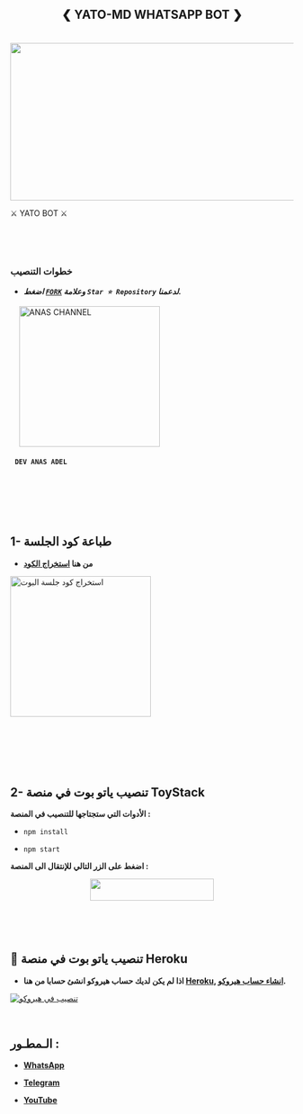 
## <p align="center">❮ YATO-MD WHATSAPP BOT ❯
<br>

<img src="https://telegra.ph/file/2a11f16d6e7efdbfd8a34.jpg" width="540" height="280" />
</p>         ⚔ YATO BOT ⚔
‌
‌

‌
‌

‌
### خطوات التنصيب
   - ***اضغط [`FORK`](https://github.com/desanaskeb/YATO-BOT-MD/fork) وعلامة `Star ⭐ Repository` لدعمنا.***

     

</p>
‌
‌
‌
‌
<a href="/"><img src="https://img.shields.io/badge/ANAS%20MODS-red" alt="ANAS CHANNEL" width="250"></a>

‌
‌
**`DEV ANAS ADEL`**

‌

‌

‌
## 1- طباعة كود الجلسة

- **من هنا  [استخراج الكود](https://replit.com/@bobiztestbot/bobiza-qrcode/)**

<a href="https://replit.com/@bobiztestbot/bobiza-qrcode"><img src="https://img.shields.io/badge/SESSION%20ID-PAIR%20CODE-red" alt="استخراج كود جلسة البوت" width="250"></a>

‌

‌




‌
## 2- تنصيب ياتو بوت في منصة ToyStack

**الأدوات التي ستجتاجها للتنصيب في المنصة :**

- `npm install`

- `npm start`


**اضغط على الزر التالي للإنتقال الى المنصة :**


<p align="center"><a href="https://toystack.ai"> <img src="https://img.shields.io/badge/Toystack%20Account-blue?style=for-the-badge&logo=Toystack" width="220" height="38.45"/></a></p>
‌






‌
## 📌 تنصيب ياتو بوت في منصة Heroku

   - **اذا لم يكن لديك حساب هيروكو انشئ حسابا من هنا [Heroku](https://signup.heroku.com/), [انشاء حساب هيروكو](https://signup.heroku.com/).**

 [![تنصيب في هيروكو](https://www.herokucdn.com/deploy/button.svg)](https://dashboard.heroku.com/new?button-url=https%3A%2F%2Fgithub.com%2Fpurnapurna2007%2FSend2%3Ftab%3Dreadme-ov-file&template=https://github.com/desanaskeb/YATO-BOT-MD)



   </details>
</P>




‌

## الـمطـور :
- [**WhatsApp**](https://wa.me/967736249487)

- [**Telegram**](https://t.me/J_8_D)

- [**YouTube**](https://www.youtube.com/@alkaser_0_0)

